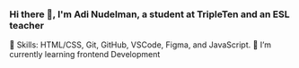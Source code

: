 ### Hi there 👋, I'm Adi Nudelman, a student at TripleTen and an ESL teacher
👯 Skills: HTML/CSS, Git, GitHub, VSCode, Figma, and JavaScript.
🌱 I’m currently learning frontend Development
<!--
**AdiYoNu/AdiYoNu** is a ✨ _special_ ✨ repository because its `README.md` (this file) appears on your GitHub profile.

Here are some ideas to get you started:

- 🔭 I’m currently working on ...

- 👯 I’m looking to collaborate on ...
- 🤔 I’m looking for help with ...
- 💬 Ask me about ...
- 📫 How to reach me: ...
- 😄 Pronouns: ...
- ⚡ Fun fact: ...
-->
